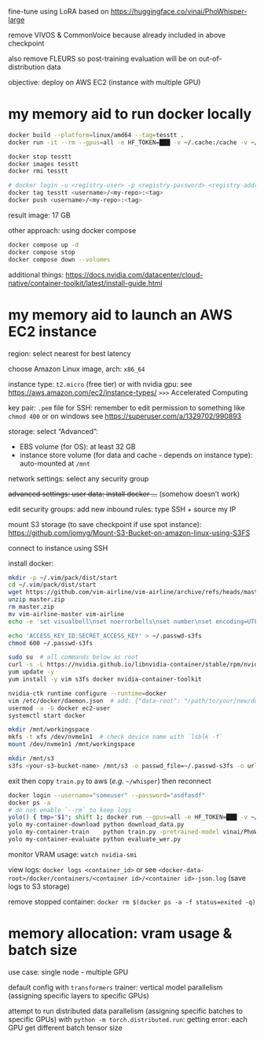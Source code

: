 fine-tune using LoRA based on https://huggingface.co/vinai/PhoWhisper-large

remove VIVOS & CommonVoice because already included in above checkpoint

also remove FLEURS so post-training evaluation will be on out-of-distribution data

objective: deploy on AWS EC2 (instance with multiple GPU)

#  my memory aid to run docker locally

```bash
docker build --platform=linux/amd64 --tag=tesstt .
docker run -it --rm --gpus=all -e HF_TOKEN=███ -v ~/.cache:/cache -v ~/coder/whisper:/workspace tesstt python train.py --help

docker stop tesstt
docker images tesstt
docker rmi tesstt

# docker login -u <registry-user> -p <registry-password> <registry-address>
docker tag tesstt <username>/<my-repo>:<tag>
docker push <username>/<my-repo>:<tag>
```
result image: 17 GB

other approach: using docker compose
```bash
docker compose up -d
docker compose stop
docker compose down --volumes
```
additional things: https://docs.nvidia.com/datacenter/cloud-native/container-toolkit/latest/install-guide.html

# my memory aid to launch an AWS EC2 instance

region: select nearest for best latency

choose Amazon Linux image, arch: `x86_64`

instance type: `t2.micro` (free tier) or with nvidia gpu: see https://aws.amazon.com/ec2/instance-types/ `>>>` Accelerated Computing

key pair: `.pem` file for SSH: remember to edit permission to something like `chmod 400` or on windows see https://superuser.com/a/1329702/990893

storage: select “Advanced”:
- EBS volume (for OS): at least 32 GB
- instance store volume (for data and cache - depends on instance type): auto-mounted at `/mnt`

network settings: select any security group

~~advanced settings: user data: install docker …~~ (somehow doesn’t work)

edit security groups: add new inbound rules: type SSH + source my IP

mount S3 storage (to save checkpoint if use spot instance): https://github.com/jomyg/Mount-S3-Bucket-on-amazon-linux-using-S3FS

connect to instance using SSH

install docker:
```bash
mkdir -p ~/.vim/pack/dist/start
cd ~/.vim/pack/dist/start
wget https://github.com/vim-airline/vim-airline/archive/refs/heads/master.zip
unzip master.zip
rm master.zip
mv vim-airline-master vim-airline
echo -e 'set visualbell\nset noerrorbells\nset number\nset encoding=UTF-8\nset tabstop=4\nset shiftwidth=4\nlet g:airline_powerline_fonts=1' > ~/.vimrc

echo 'ACCESS_KEY_ID:SECRET_ACCESS_KEY' > ~/.passwd-s3fs
chmod 600 ~/.passwd-s3fs

sudo su  # all commands below as root
curl -s -L https://nvidia.github.io/libnvidia-container/stable/rpm/nvidia-container-toolkit.repo > /etc/yum.repos.d/nvidia-container-toolkit.repo
yum update -y
yum install -y vim s3fs docker nvidia-container-toolkit

nvidia-ctk runtime configure --runtime=docker
vim /etc/docker/daemon.json  # add: {"data-root": "/path/to/your/new/docker/root"}  # default is `/var/lib`
usermod -a -G docker ec2-user
systemctl start docker

mkdir /mnt/workingspace
mkfs -t xfs /dev/nvme1n1  # check device name with `lsblk -f`
mount /dev/nvme1n1 /mnt/workingspace

mkdir /mnt/s3
s3fs <your-s3-bucket-name> /mnt/s3 -o passwd_file=~/.passwd-s3fs -o url=https://s3-<aws_region>.amazonaws.com -o allow_other
```
exit then copy `train.py` to aws (*e.g.* `~/whisper`) then reconnect
```bash
docker login --username="someuser" --password="asdfasdf"
docker ps -a
# do not enable `--rm` to keep logs
yolo() { tmp="$1"; shift 1; docker run --gpus=all -e HF_TOKEN=███ -v ~/.cache:/cache -v /mnt/s3/whisper:/workspace --name "$tmp" <username>/<my-repo>:<tag> "$@"; }
yolo my-container-download python download_data.py
yolo my-container-train    python train.py -pretrained-model vinai/PhoWhisper-medium -total-steps 30 -batch-size 4
yolo my-container-evaluate python evaluate_wer.py
```
monitor VRAM usage: `watch nvidia-smi`

view logs: `docker logs <container_id>` or see `<docker-data-root>/docker/containers/<container id>/<container id>-json.log` (save logs to S3 storage)

remove stopped container: `docker rm $(docker ps -a -f status=exited -q)`

# memory allocation: vram usage &amp; batch size

use case: single node - multiple GPU

default config with `transformers` trainer: vertical model parallelism (assigning specific layers to specific GPUs)

attempt to run distributed data parallelism (assigning specific batches to specific GPUs) with `python -m torch.distributed.run`: getting error: each GPU get different batch tensor size
